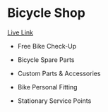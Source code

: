 # Bicycle Shop

[Live Link](https://travel-guide-b114b.web.app/)

- Free Bike Check-Up

* Bicycle Spare Parts

* Custom Parts & Accessories

* Bike Personal Fitting

- Stationary Service Points
